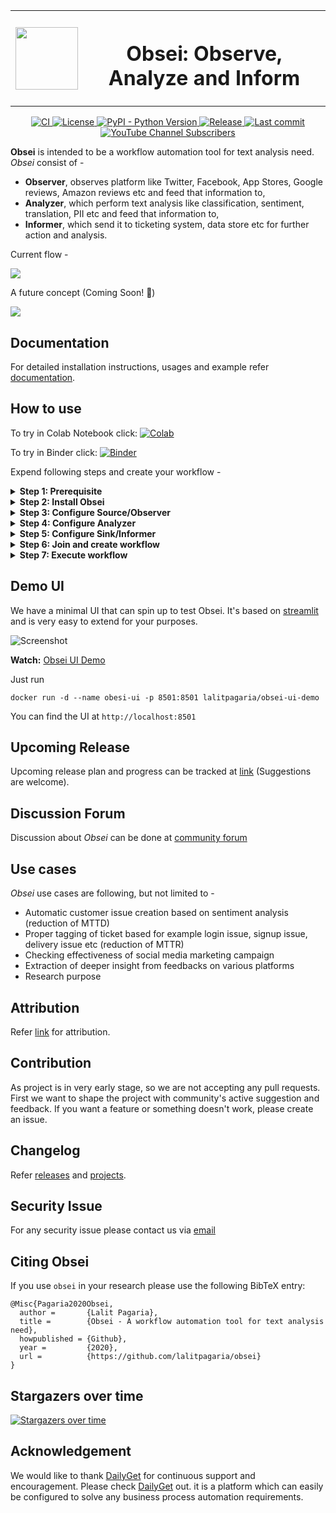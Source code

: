 
<p align="center">
    <table style="border-collapse: collapse; border: none;">
        <tr style="border-collapse: collapse; border: none;">
            <th style="border-collapse: collapse; border: none;">
                <img src="https://raw.githubusercontent.com/lalitpagaria/obsei/master/images/logos/obsei_200x200.png" width="100" height="100" />
            </th>
            <th style="border-collapse: collapse; border: none;">
                <h1>Obsei: Observe, Analyze and Inform</h1>
            </th>
        </tr>
    </table>
</p>

<p align="center">
    <a href="https://github.com/lalitpagaria/obsei/actions">
        <img alt="CI" src="https://github.com/lalitpagaria/obsei/workflows/CI/badge.svg?branch=master">
    </a>
    <a href="https://github.com/lalitpagaria/obsei/blob/master/LICENSE">
        <img alt="License" src="https://img.shields.io/github/license/lalitpagaria/obsei?color=blue">
    </a>
    <a href="https://pypi.org/project/obsei">
        <img src="https://img.shields.io/pypi/pyversions/obsei" alt="PyPI - Python Version" />
    </a>
    <a href="https://pypi.org/project/obsei/">
        <img alt="Release" src="https://img.shields.io/pypi/v/obsei">
    </a>
    <a href="https://github.com/lalitpagaria/obsei/commits/master">
        <img alt="Last commit" src="https://img.shields.io/github/last-commit/lalitpagaria/obsei">
    </a>
    <a href="https://www.youtube.com/channel/UCqdvgro1BzU13tkAfX3jCJA">
        <img alt="YouTube Channel Subscribers" src="https://img.shields.io/youtube/channel/subscribers/UCqdvgro1BzU13tkAfX3jCJA?style=social">
    </a>

</p>


**Obsei** is intended to be a workflow automation tool for text analysis need. *Obsei* consist of -
 - **Observer**, observes platform like Twitter, Facebook, App Stores, Google reviews, Amazon reviews etc and feed that information to,
 - **Analyzer**, which perform text analysis like classification, sentiment, translation, PII etc and feed that information to,
 - **Informer**, which send it to ticketing system, data store etc for further action and analysis.

Current flow -

![](https://raw.githubusercontent.com/lalitpagaria/obsei/master/images/Obsei-flow-diagram.png)

A future concept (Coming Soon! :slightly_smiling_face:)

![](https://raw.githubusercontent.com/lalitpagaria/obsei/master/images/Obsei-future-concept.png)


## Documentation
For detailed installation instructions, usages and example refer [documentation](https://lalitpagaria.github.io/obsei/).

## How to use

To try in Colab Notebook click: [![Colab](https://colab.research.google.com/assets/colab-badge.svg)](https://colab.research.google.com/github/lalitpagaria/obsei/blob/master/example/Obsei_playstore_classification_logger_example.ipynb)

To try in Binder click: [![Binder](https://mybinder.org/badge_logo.svg)](https://mybinder.org/v2/gh/lalitpagaria/obsei/HEAD?filepath=example%2FObsei_playstore_classification_logger_example.ipynb)

Expend following steps and create your workflow -

<details><summary><b>Step 1: Prerequisite</b></summary>

Install following if system do not have -
 - Install [Python 3.7+](https://www.python.org/downloads/)
 - Install [PIP](https://pip.pypa.io/en/stable/installing/)
</details>

<details><summary><b>Step 2: Install Obsei</b></summary>

Install via PyPi:
```shell
pip install obsei
```
Install from master branch (if you want to try the latest features):
```shell
git clone https://github.com/lalitpagaria/obsei.git
cd obsei
pip install --editable .
```

</details>
<details><summary><b>Step 3: Configure Source/Observer</b></summary>

<table ><tbody ><tr></tr><tr>
<td><details ><summary><img style="vertical-align:middle;margin:2px 10px" src="https://raw.githubusercontent.com/lalitpagaria/obsei/master/images/logos/twitter.png" width="20" height="20"><b>Twitter</b></summary><hr>

 ```python
from obsei.source.twitter_source import TwitterCredentials, TwitterSource, TwitterSourceConfig

# initialize twitter source config
source_config = TwitterSourceConfig(
    keywords=["issue"], # Keywords, @user or #hashtags
    lookup_period="1h", # Lookup period from current time, format: `<number><d|h|m>` (day|hour|minute)
    credential=TwitterCredentials(
        # Enter your twitter consumer key and secret. Get it from https://developer.twitter.com/en/apply-for-access
        consumer_key="<twitter_consumer_key>",
        consumer_secret="<twitter_consumer_secret>"
    )
)

# initialize tweets retriever
source = TwitterSource()
```
</details>
</td>
</tr>
<tr>
<td><details ><summary><img style="vertical-align:middle;margin:2px 10px" src="https://raw.githubusercontent.com/lalitpagaria/obsei/master/images/logos/gmail.png" width="20" height="20"><b>Email</b></summary><hr>

 ```python
from obsei.source.email_source import EmailConfig, EmailCredInfo, EmailSource

# initialize email source config
source_config = EmailConfig(
    # List of IMAP servers for most commonly used email providers
    # https://www.systoolsgroup.com/imap/
    # Also, if you're using a Gmail account then make sure you allow less secure apps on your account -
    # https://myaccount.google.com/lesssecureapps?pli=1
    # Also enable IMAP access -
    # https://mail.google.com/mail/u/0/#settings/fwdandpop
    imap_server="imap.gmail.com", # Enter IMAP server
    cred_info=EmailCredInfo(
        # Enter your email account username and password
        username="<email_username>",
        password="<email_password>"
    ),
    lookup_period="1h" # Lookup period from current time, format: `<number><d|h|m>` (day|hour|minute)
)

# initialize email retriever
source = EmailSource()
```
</details>
</td>
</tr>
<tr>
<td><details ><summary><img style="vertical-align:middle;margin:2px 10px" src="https://raw.githubusercontent.com/lalitpagaria/obsei/master/images/logos/appstore.png" width="20" height="20"><b>AppStore Reviews Scrapper</b></summary><hr>

 ```python
from obsei.source.appstore_scrapper import AppStoreScrapperConfig, AppStoreScrapperSource

# initialize app store source config
source_config = AppStoreScrapperConfig(
    # Need two parameters app_id and country. 
    # `app_id` can be found at the end of the url of app in app store. 
    # For example - https://apps.apple.com/us/app/xcode/id497799835
    # `310633997` is the app_id for xcode and `us` is country.
    countries=["us"],
    app_id="310633997",
    lookup_period="1h" # Lookup period from current time, format: `<number><d|h|m>` (day|hour|minute)
)


# initialize app store reviews retriever
source = AppStoreScrapperSource()
```
</details>
</td>
</tr>
<tr>
<td><details ><summary><img style="vertical-align:middle;margin:2px 10px" src="https://raw.githubusercontent.com/lalitpagaria/obsei/master/images/logos/playstore.png" width="20" height="20"><b>Play Store Reviews Scrapper</b></summary><hr>

 ```python
from obsei.source.playstore_scrapper import PlayStoreScrapperConfig, PlayStoreScrapperSource

# initialize play store source config
source_config = PlayStoreScrapperConfig(
    # Need two parameters package_name and country. 
    # `package_name` can be found at the end of the url of app in play store. 
    # For example - https://play.google.com/store/apps/details?id=com.google.android.gm&hl=en&gl=US
    # `com.google.android.gm` is the package_name for xcode and `us` is country.
    countries=["us"],
    package_name="com.google.android.gm",
    lookup_period="1h" # Lookup period from current time, format: `<number><d|h|m>` (day|hour|minute)
)

# initialize play store reviews retriever
source = PlayStoreScrapperSource()
```
</details>
</td>
</tr>
<tr>
<td><details ><summary><img style="vertical-align:middle;margin:2px 10px" src="https://raw.githubusercontent.com/lalitpagaria/obsei/master/images/logos/reddit.png" width="20" height="20"><b>Reddit</b></summary><hr>

 ```python
from obsei.source.reddit_source import RedditConfig, RedditSource, RedditCredInfo

# initialize reddit source config
source_config = RedditConfig(
    subreddits=["wallstreetbets"], # List of subreddits
    # Reddit account username and password
    # You can also enter reddit client_id and client_secret or refresh_token
    # Create credential at https://www.reddit.com/prefs/apps
    # Also refer https://praw.readthedocs.io/en/latest/getting_started/authentication.html
    # Currently Password Flow, Read Only Mode and Saved Refresh Token Mode are supported
    cred_info=RedditCredInfo(
        username="<reddit_username>",
        password="<reddit_password>"
    ),
    lookup_period="1h" # Lookup period from current time, format: `<number><d|h|m>` (day|hour|minute)
)

# initialize reddit retriever
source = RedditSource()
```
</details>
</td>
</tr>
<tr>
<td><details ><summary><img style="vertical-align:middle;margin:2px 10px" src="https://raw.githubusercontent.com/lalitpagaria/obsei/master/images/logos/reddit.png" width="20" height="20"><b>Reddit Scrapper</b></summary><hr>

<i>Note: Reddit heavily rate limit scrappers, hence use it to fetch small data during long period</i>

 ```python
from obsei.source.reddit_scrapper import RedditScrapperConfig, RedditScrapperSource

# initialize reddit scrapper source config
source_config = RedditScrapperConfig(
    # Reddit subreddit, search etc rss url. For proper url refer following link -
    # Refer https://www.reddit.com/r/pathogendavid/comments/tv8m9/pathogendavids_guide_to_rss_and_reddit/
    url="https://www.reddit.com/r/wallstreetbets/comments/.rss?sort=new",
    lookup_period="1h" # Lookup period from current time, format: `<number><d|h|m>` (day|hour|minute)
)

# initialize reddit retriever
source = RedditScrapperSource()
```
</details>
</td>
</tr>
</tbody>
</table>

</details>

<details><summary><b>Step 4: Configure Analyzer</b></summary>

<i>Note: To run transformers in an offline mode, check [transformers offline mode](https://huggingface.co/transformers/installation.html#offline-mode).</i>
<p>Some analyzer support GPU and to utilize pass <b>device</b> parameter.
List of possible values of <b>device</b> parameter (default value <i>auto</i>):
<ol>
    <li> <b>auto</b>: choose gpu if present else use cpu
    <li> <b>cpu</b>: use cpu
    <li> <b>cuda:{id}</b> - use gpu with provided cuda device id
</ol>
</p>

<table ><tbody ><tr></tr><tr>
<td><details ><summary><img style="vertical-align:middle;margin:2px 10px" src="https://raw.githubusercontent.com/lalitpagaria/obsei/master/images/logos/classification.png" width="20" height="20"><b>Text Classification</b></summary><hr>

Text classification, classify text into user provided categories.
 ```python
from obsei.analyzer.classification_analyzer import ClassificationAnalyzerConfig, ZeroShotClassificationAnalyzer

# initialize classification analyzer config
# It can also detect sentiments if "positive" and "negative" labels are added.
analyzer_config=ClassificationAnalyzerConfig(
    labels=["service", "delay", "performance"],
)

# initialize classification analyzer
# For supported models refer https://huggingface.co/models?filter=zero-shot-classification
text_analyzer = ZeroShotClassificationAnalyzer(
    model_name_or_path="joeddav/bart-large-mnli-yahoo-answers",
    device = "auto"
)
```
</details>
</td>
</tr>
<tr>
<td><details ><summary><img style="vertical-align:middle;margin:2px 10px" src="https://raw.githubusercontent.com/lalitpagaria/obsei/master/images/logos/sentiment.png" width="20" height="20"><b>Sentiment Analyzer</b></summary><hr>

Sentiment Analyzer, detect the sentiment of the text. Text classification can also perform sentiment analysis but if you don't want to use heavy-duty NLP model then use less resource hungry dictionary based Vader Sentiment detector.
 ```python
from obsei.analyzer.sentiment_analyzer import VaderSentimentAnalyzer

# Vader does not need any configuration settings
analyzer_config=None

# initialize vader sentiment analyzer
text_analyzer = VaderSentimentAnalyzer()
```
</details>
</td>
</tr>
<tr>
<td><details ><summary><img style="vertical-align:middle;margin:2px 10px" src="https://raw.githubusercontent.com/lalitpagaria/obsei/master/images/logos/ner.png" width="20" height="20"><b>NER Analyzer</b></summary><hr>

NER (Named-Entity Recognition) Analyzer, extract information and classify named entities mentioned in text into pre-defined categories such as person names, organizations, locations, medical codes, time expressions, quantities, monetary values, percentages, etc
 ```python
from obsei.analyzer.ner_analyzer import NERAnalyzer

# NER analyzer does not need configuration settings
analyzer_config=None

# initialize ner analyzer
# For supported models refer https://huggingface.co/models?filter=token-classification
text_analyzer = NERAnalyzer(
    model_name_or_path="elastic/distilbert-base-cased-finetuned-conll03-english",
    device = "auto"
)
```
</details>
</td>
</tr>
<tr>
<td><details ><summary><img style="vertical-align:middle;margin:2px 10px" src="https://raw.githubusercontent.com/lalitpagaria/obsei/master/images/logos/translator.png" width="20" height="20"><b>Translator</b></summary><hr>

 ```python
from obsei.analyzer.translation_analyzer import TranslationAnalyzer

# Translator does not need analyzer config
analyzer_config = None

# initialize translator
# For supported models refer https://huggingface.co/models?pipeline_tag=translation
analyzer = TranslationAnalyzer(
    model_name_or_path="Helsinki-NLP/opus-mt-hi-en",
    device = "auto"
)
```
</details>
</td>
</tr>
<tr>
<td><details ><summary><img style="vertical-align:middle;margin:2px 10px" src="https://raw.githubusercontent.com/lalitpagaria/obsei/master/images/logos/pii.png" width="20" height="20"><b>PII Anonymizer</b></summary><hr>

 ```python
from obsei.analyzer.pii_analyzer import PresidioEngineConfig, PresidioModelConfig, \ 
    PresidioPIIAnalyzer, PresidioPIIAnalyzerConfig

# initialize pii analyzer's config
analyzer_config = PresidioPIIAnalyzerConfig(
    # Whether to return only pii analysis or anonymize text
    analyze_only=False,
    # Whether to return detail information about anonymization decision
    return_decision_process=True
)

# initialize pii analyzer
analyzer = PresidioPIIAnalyzer(
    engine_config=PresidioEngineConfig(
        # spacy and stanza nlp engines are supported
        # For more info refer 
        # https://microsoft.github.io/presidio/analyzer/developing_recognizers/#utilize-spacy-or-stanza
        nlp_engine_name="spacy",
        # Update desired spacy model and language
        models=[PresidioModelConfig(model_name="en_core_web_lg", lang_code="en")]
    )
)
```
</details>
</td>
</tr>
<tr>
<td><details ><summary><img style="vertical-align:middle;margin:2px 10px" src="https://raw.githubusercontent.com/lalitpagaria/obsei/master/images/logos/dummy.png" width="20" height="20"><b>Dummy Analyzer</b></summary><hr>

Dummy Analyzer, do nothing it simply used for transforming input (AnalyzerRequest) to output (AnalyzerResponse) also adding user supplied dummy data.
 ```python
from obsei.analyzer.dummy_analyzer import DummyAnalyzer, DummyAnalyzerConfig

# initialize dummy analyzer's configuration settings
analyzer_config = DummyAnalyzerConfig()

# initialize dummy analyzer
analyzer = DummyAnalyzer()
```
</details>
</td>
</tr>
</tbody>
</table>

</details>

<details><summary><b>Step 5: Configure Sink/Informer</b></summary>

<table ><tbody ><tr></tr><tr>
<td><details ><summary><img style="vertical-align:middle;margin:2px 10px" src="https://raw.githubusercontent.com/lalitpagaria/obsei/master/images/logos/slack.png" width="20" height="20"><b>Slack</b></summary><hr>

 ```python
from obsei.sink.slack_sink import SlackSink, SlackSinkConfig

# initialize slack sink config
sink_config = SlackSinkConfig(
    # Provide slack bot/app token
    # For more detail refer https://slack.com/intl/en-de/help/articles/215770388-Create-and-regenerate-API-tokens
    slack_token="<Slack_app_token>",
    # To get channel id refer https://stackoverflow.com/questions/40940327/what-is-the-simplest-way-to-find-a-slack-team-id-and-a-channel-id
    channel_id="C01LRS6CT9Q"
)

# initialize slack sink
sink = SlackSink()
```
</details>
</td>
</tr>
<tr>
<td><details ><summary><img style="vertical-align:middle;margin:2px 10px" src="https://raw.githubusercontent.com/lalitpagaria/obsei/master/images/logos/zendesk.png" width="20" height="20"><b>Zendesk</b></summary><hr>

 ```python
from obsei.sink.zendesk_sink import ZendeskSink, ZendeskSinkConfig, ZendeskCredInfo

# initialize zendesk sink config
sink_config = ZendeskSinkConfig(
    # For custom domain refer http://docs.facetoe.com.au/zenpy.html#custom-domains
    # Mainly you can do this by setting the environment variables:
    # ZENPY_FORCE_NETLOC
    # ZENPY_FORCE_SCHEME (default to https)
    # when set it will force request on:
    # {scheme}://{netloc}/endpoint
    # provide zendesk domain
    domain="zendesk.com",
    # provide subdomain if you have one
    subdomain=None,
    # Enter zendesk user details
    cred_info=ZendeskCredInfo(
        email="<zendesk_user_email>",
        password="<zendesk_password>"
    )
)

# initialize zendesk sink
sink = ZendeskSink()
```
</details>
</td>
</tr>
<tr>
<td><details ><summary><img style="vertical-align:middle;margin:2px 10px" src="https://raw.githubusercontent.com/lalitpagaria/obsei/master/images/logos/jira.png" width="20" height="20"><b>Jira</b></summary><hr>

 ```python
from obsei.sink.jira_sink import JiraSink, JiraSinkConfig

# For testing purpose you can start jira server locally
# Refer https://developer.atlassian.com/server/framework/atlassian-sdk/atlas-run-standalone/

# initialize Jira sink config
sink_config = JiraSinkConfig(
    url="http://localhost:2990/jira", # Jira server url
     # Jira username & password for user who have permission to create issue
    username="<username>",
    password="<password>",
    # Which type of issue to be created
    # For more information refer https://support.atlassian.com/jira-cloud-administration/docs/what-are-issue-types/
    issue_type={"name": "Task"},
    # Under which project issue to be created
    # For more information refer https://support.atlassian.com/jira-software-cloud/docs/what-is-a-jira-software-project/
    project={"key": "CUS"},
)

# initialize Jira sink
sink = JiraSink()
```
</details>
</td>
</tr>
<tr>
<td><details ><summary><img style="vertical-align:middle;margin:2px 10px" src="https://raw.githubusercontent.com/lalitpagaria/obsei/master/images/logos/elastic.png" width="20" height="20"><b>ElasticSearch</b></summary><hr>

 ```python
from obsei.sink.elasticsearch_sink import ElasticSearchSink, ElasticSearchSinkConfig

# For testing purpose you can start Elasticsearch server locally via docker
# `docker run -d --name elasticsearch -p 9200:9200 -e "discovery.type=single-node" elasticsearch:7.9.2`

# initialize Elasticsearch sink config
sink_config = ElasticSearchSinkConfig(
    # Elasticsearch server hostname
    host="localhost",
    # Elasticsearch server port
    port=9200,
    # Index name, it will create if not exist
    index_name="test",
)

# initialize Elasticsearch sink
sink = ElasticSearchSink()
```
</details>
</td>
</tr>
<tr>
<td><details ><summary><img style="vertical-align:middle;margin:2px 10px" src="https://raw.githubusercontent.com/lalitpagaria/obsei/master/images/logos/http_api.png" width="20" height="20"><b>Http</b></summary><hr>

 ```python
from obsei.sink.http_sink import HttpSink, HttpSinkConfig

# For testing purpose you can create mock http server via postman
# For more details refer https://learning.postman.com/docs/designing-and-developing-your-api/mocking-data/setting-up-mock/

# initialize http sink config (Currently only POST call is supported)
sink_config = HttpSinkConfig(
    # provide http server url
    url="https://localhost:8080/api/path",
    # Here you can add headers you would like to pass with request
    headers={
        "Content-type": "application/json"
    }
)

# To modify or converting the payload, create convertor class
# Refer obsei.sink.dailyget_sink.PayloadConvertor for example

# initialize http sink
sink = HttpSink()
```
</details>
</td>
</tr>
<tr>
<td><details ><summary><img style="vertical-align:middle;margin:2px 10px" src="https://raw.githubusercontent.com/lalitpagaria/obsei/master/images/logos/logger.png" width="20" height="20"><b>Logger</b></summary><hr>

This is useful for testing and dry run checking of pipeline.
 ```python
from obsei.sink.logger_sink import LoggerSink, LoggerSinkConfig
import logging
import sys

logger = logging.getLogger("Obsei")
logging.basicConfig(stream=sys.stdout, level=logging.INFO)

# initialize logger sink config
sink_config = LoggerSinkConfig(
    logger=logger,
    level=logging.INFO
)

# initialize logger sink
sink = LoggerSink()
```
</details>
</td>
</tr>
</tbody>
</table>

</details>

<details><summary><b>Step 6: Join and create workflow</b></summary>

`source` will fetch data from selected the source, then feed that to `analyzer` for processing, whose output we feed into `sink` to get notified at that sink.
```python
# Uncomment if you want logger
# import logging
# import sys
# logger = logging.getLogger(__name__)
# logging.basicConfig(stream=sys.stdout, level=logging.INFO)

# This will fetch information from configured source ie twitter, app store etc
source_response_list = source.lookup(source_config)

# Uncomment if you want to log source response
# for idx, source_response in enumerate(source_response_list):
#     logger.info(f"source_response#'{idx}'='{source_response.__dict__}'")

# This will execute analyzer (Sentiment, classification etc) on source data with provided analyzer_config
analyzer_response_list = text_analyzer.analyze_input(
    source_response_list=source_response_list,
    analyzer_config=analyzer_config
)

# Uncomment if you want to log analyzer response
# for idx, an_response in enumerate(analyzer_response_list):
#    logger.info(f"analyzer_response#'{idx}'='{an_response.__dict__}'")

# Analyzer output added to segmented_data
# Uncomment inorder to log it
# for idx, an_response in enumerate(analyzer_response_list):
#    logger.info(f"analyzed_data#'{idx}'='{an_response.segmented_data.__dict__}'")

# This will send analyzed output to configure sink ie Slack, Zendesk etc
sink_response_list = sink.send_data(analyzer_response_list, sink_config)

# Uncomment if you want to log sink response
# for sink_response in sink_response_list:
#     if sink_response is not None:
#         logger.info(f"sink_response='{sink_response}'")
```
</details>

<details><summary><b>Step 7: Execute workflow</b></summary>
Copy code snippets from <b>Step 3</b> to <b>Step 6</b> into python file for example <code>example.py</code> and execute following command -

```shell
python example.py
```
</details>

## Demo UI
We have a minimal UI that can spin up to test Obsei. It's based on [streamlit](https://streamlit.io/) and is very easy to extend for your purposes. 

![Screenshot](https://raw.githubusercontent.com/lalitpagaria/obsei/master/images/obsei-ui-demo.png)

**Watch:** [Obsei UI Demo](https://www.youtube.com/watch?v=GTF-Hy96gvY)

Just run
```
docker run -d --name obesi-ui -p 8501:8501 lalitpagaria/obsei-ui-demo
``` 
You can find the UI at `http://localhost:8501`

## Upcoming Release
Upcoming release plan and progress can be tracked at [link](https://github.com/lalitpagaria/obsei/projects) (Suggestions are welcome).

## Discussion Forum
Discussion about *Obsei* can be done at [community forum](https://github.com/lalitpagaria/obsei/discussions)

## Use cases
*Obsei* use cases are following, but not limited to -
- Automatic customer issue creation based on sentiment analysis (reduction of MTTD)
- Proper tagging of ticket based for example login issue, signup issue, delivery issue etc (reduction of MTTR)
- Checking effectiveness of social media marketing campaign
- Extraction of deeper insight from feedbacks on various platforms
- Research purpose

## Attribution
Refer [link](ATTRIBUTION.md) for attribution.

## Contribution
As project is in very early stage, so we are not accepting any pull requests. First we want to shape the project with community's active suggestion and feedback.
If you want a feature or something doesn't work, please create an issue.

## Changelog
Refer [releases](https://github.com/lalitpagaria/obsei/releases) and [projects](https://github.com/lalitpagaria/obsei/projects).

## Security Issue
For any security issue please contact us via [email](mailto:obsei.tool@gmail.com)


## Citing Obsei
If you use `obsei` in your research please use the following BibTeX entry:
```text
@Misc{Pagaria2020Obsei,
  author =       {Lalit Pagaria},
  title =        {Obsei - A workflow automation tool for text analysis need},
  howpublished = {Github},
  year =         {2020},
  url =          {https://github.com/lalitpagaria/obsei}
}
```

## Stargazers over time

[![Stargazers over time](https://starchart.cc/lalitpagaria/obsei.svg)](https://starchart.cc/lalitpagaria/obsei)

## Acknowledgement

We would like to thank [DailyGet](https://dailyget.in/) for continuous support and encouragement.
Please check [DailyGet](https://dailyget.in/) out. it is a platform which can easily be configured to solve any business process automation requirements.
